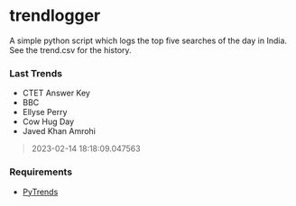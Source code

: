# trendlogger
A simple python script which logs the top five searches of the day in India.<br>See the trend.csv for the history.<br>

<!-- Last Trends -->
### Last Trends
* CTET Answer Key
* BBC
* Ellyse Perry
* Cow Hug Day
* Javed Khan Amrohi
> 2023-02-14 18:18:09.047563

<!-- Requirements -->
### Requirements
* [PyTrends](https://github.com/dreyco676/pytrends)
